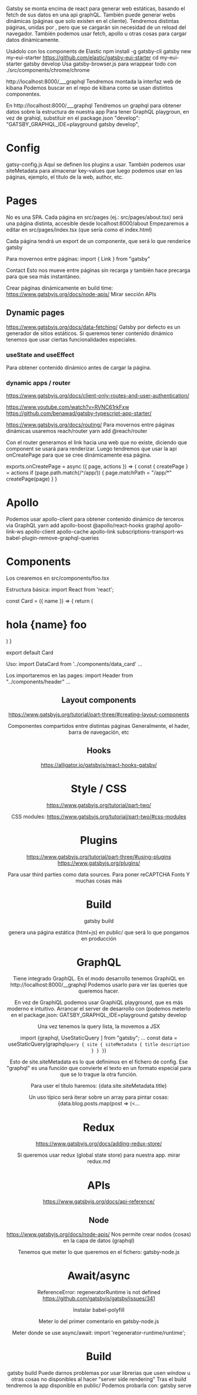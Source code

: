 Gatsby se monta encima de react para generar web estáticas, basando el fetch de sus datos en una api graphQL.
También puede generar webs dinámicas (páginas que solo existen en el cliente).
Tendremos distintas páginas, unidas por <Link>, pero que se cargarán sin necesidad de un reload del navegador.
También podemos usar fetch, apollo u otras cosas para cargar datos dinámicamente.


Usádolo con los components de Elastic
npm install -g gatsby-cli
gatsby new my-eui-starter https://github.com/elastic/gatsby-eui-starter
cd my-eui-starter
gatsby develop
  Usa gatsby-browser.js para wrappear todo con ./src/components/chrome/chrome

http://localhost:8000/___graphql
Tendremos montada la interfaz web de kibana
Podemos buscar en el repo de kibana como se usan distintos componentes.


En http://localhost:8000/___graphql
Tendremos un graphql para obtener datos sobre la estructura de nuestra app
Para tener GraphQL playgroun, en vez de grahiql, substituir en el package.json
"develop": "GATSBY_GRAPHQL_IDE=playground gatsby develop",


# Config
gatsy-config.js
Aquí se definen los plugins a usar.
También podemos usar siteMetadata para almacenar key-values que luego podemos usar en las páginas, ejemplo, el título de la web, author, etc.


# Pages
No es una SPA.
Cada página en src/pages (ej.: src/pages/about.tsx) será una página distinta, accesible desde localhost:8000/about
Empezaremos a editar en src/pages/index.tsx (que sería como el index.html)

Cada página tendrá un export de un componente, que será lo que renderice gatsby

Para movernos entre páginas:
import { Link } from "gatsby"
<Link to="/contact/">Contact</Link>
Esto nos mueve entre páginas sin recarga y también hace precarga para que sea más instantáneo.


Crear páginas dinámicamente en build time: https://www.gatsbyjs.org/docs/node-apis/
Mirar sección APIs



## Dynamic pages
https://www.gatsbyjs.org/docs/data-fetching/
Gatsby por defecto es un generador de sitios estáticos.
Si queremos tener contenido dinámico tenemos que usar ciertas funcionalidades especiales.

### useState and useEffect
Para obtener contenido dinámico antes de cargar la página.


### dynamic apps / router
https://www.gatsbyjs.org/docs/client-only-routes-and-user-authentication/

https://www.youtube.com/watch?v=RVNC61rkFxw
https://github.com/benawad/gatsby-typescript-app-starter/

https://www.gatsbyjs.org/docs/routing/
Para movernos entre páginas dinámicas usaremos reach/router
yarn add @reach/router

Con el router generamos el link hacia una web que no existe, diciendo que component se usará para renderizar.
Luego tendremos que usar la api onCreatePage para que se cree dinámicamente esa página.
<MyRouter> <RandomPerson path="/app/random-person/:results" /> </MyRouter>

exports.onCreatePage = async ({ page, actions }) => {
  const { createPage } = actions
  if (page.path.match(/^\/app/)) {
    page.matchPath = "/app/*"
    createPage(page)
  }
}


# Apollo
Podemos usar apollo-client para obtener contenido dinámico de terceros via GraphQL
yarn add apollo-boost @apollo/react-hooks graphql apollo-link-ws apollo-client apollo-cache apollo-link subscriptions-transport-ws babel-plugin-remove-graphql-queries






# Components
Los crearemos en src/components/foo.tsx

Estructura básica:
import React from 'react';

const Card = ({ name }) => {
  return (
    <h1>hola {name} foo</h1>
  )
}

export default Card


Uso:
import DataCard from '../components/data_card'
...
<DataCard name="pepe" />


Los importaremos en las pages:
import Header from "../components/header"
 ...
 <Header />


## Layout components
https://www.gatsbyjs.org/tutorial/part-three/#creating-layout-components

Componentes compartidos entre distintas páginas
Generalmente, el hader, barra de navegación, etc



## Hooks
https://alligator.io/gatsbyjs/react-hooks-gatsby/





# Style / CSS
https://www.gatsbyjs.org/tutorial/part-two/

CSS modules: https://www.gatsbyjs.org/tutorial/part-two/#css-modules



# Plugins
https://www.gatsbyjs.org/tutorial/part-three/#using-plugins
https://www.gatsbyjs.org/plugins/

Para usar third parties como data sources.
Para poner reCAPTCHA
Fonts
Y muchas cosas más



# Build
gatsby build

genera una página estática (html+js) en public/ que será lo que pongamos en producción



# GraphQL
Tiene integrado GraphQL.
En el modo desarrollo tenemos GraphiQL en
http://localhost:8000/__graphql
Podemos usarlo para ver las queries que queremos hacer.

En vez de GraphiQL podemos usar GraphiQL playground, que es más moderno e intuitivo.
Arrancar el server de desarrollo con (podemos meterlo en el package.json:
GATSBY_GRAPHQL_IDE=playground gatsby develop


Una vez tenemos la query lista, la movemos a JSX


import  {graphql, UseStaticQuery ] from "gatsby";
...
const data = useStaticQuery(graphql`
  query {
    site {
      siteMetadata {
        title
        description
      }
    }
  }
`)

Esto de site.siteMetadata es lo que definimos en el fichero de config.
Ese "graphql" es una función que convierte el texto en un formato especial para que se lo trague la otra función.

Para user el título haremos:
{data.site.siteMetadata.title}


Un uso típico será iterar sobre un array para pintar cosas:
{data.blog.posts.map(post => (<...



# Redux
https://www.gatsbyjs.org/docs/adding-redux-store/

Si queremos usar redux (global state store) para nuestra app.
mirar redux.md



# APIs
https://www.gatsbyjs.org/docs/api-reference/

## Node
https://www.gatsbyjs.org/docs/node-apis/
Nos permite crear nodos (cosas) en la capa de datos (graphql)

Tenemos que meter lo que queremos en el fichero: gatsby-node.js


# Await/async
ReferenceError: regeneratorRuntime is not defined
https://github.com/gatsbyjs/gatsby/issues/341

Instalar babel-polyfill

Meter lo del primer comentario en gatsby-node.js


Meter donde se use async/await:
import 'regenerator-runtime/runtime';



# Build
gatsby build
Puede darnos problemas por usar librerias que usen window u otras cosas no disponibles al hacer "server side rendering"
Tras el build tendremos la app disponible en public/
Podemos probarla con: gatsby serve
